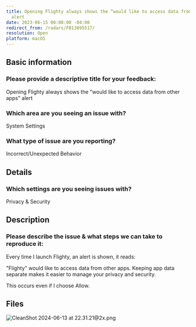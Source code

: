 ```yaml
---
title: Opening Flighty always shows the “would like to access data from other apps”
  alert
date: 2023-06-15 00:00:00 -04:00
redirect_from: /radars/FB13895517/ 
resolution: Open
platform: macOS
---
```


## Basic information

### Please provide a descriptive title for your feedback:

Opening Flighty always shows the "would like to access data from other apps" alert

### Which area are you seeing an issue with?

System Settings

### What type of issue are you reporting?

Incorrect/Unexpected Behavior

## Details

### Which settings are you seeing issues with?

Privacy & Security

## Description

### Please describe the issue & what steps we can take to reproduce it:

Every time I launch Flighty,  an alert is shown, it reads:

"Flighty" would like to access data from other apps.
Keeping app data separate makes it easier to manage your privacy and security.

This occurs even if I choose Allow.

## Files

![CleanShot 2024-06-13 at 22.31.21@2x.png](/uploads/CleanShot%202024-06-13%20at%2022.31.21@2x.png)
